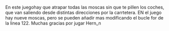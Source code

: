En este juegohay que atrapar todas las moscas sin que te pillen los coches, que van saliendo desde distintas direcciones 
por la carrtetera. EN el juego hay nueve moscas, pero se pueden añadir mas modificando el bucle for de la linea 122. 
Muchas gracias por jugar
Hern_n

